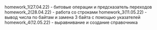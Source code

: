 homework_1(27.04.22) - битовые операции и предсказатель переходов
homework_2(28.04.22) - работа со строками
homework_3(11.05.22) - вывод числа по байтам и замена 3 байта с помощью указателей
homework_4(12.05.22) - выравнивание и создание справочника
